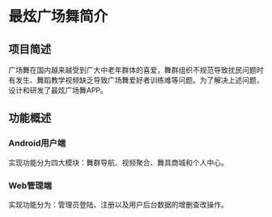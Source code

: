# 最炫广场舞简介

## 项目简述
广场舞在国内越来越受到广大中老年群体的喜爱，舞群组织不规范导致扰民问题时有发生、舞蹈教学视频缺乏导致广场舞爱好者训练难等问题。为了解决上述问题，设计和研发了最炫广场舞APP。

## 功能概述

### Android用户端
实现功能分为四大模块：舞群导航、视频聚合、舞具商城和个人中心。

### Web管理端
实现功能分为：管理员登陆、注册以及用户后台数据的增删查改操作。
